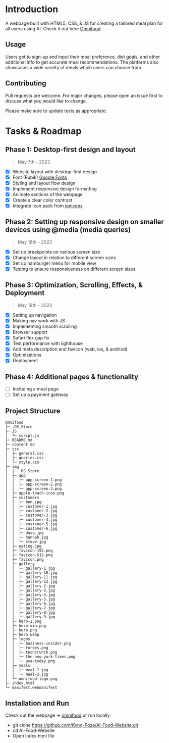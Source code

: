 # Introduction

A webpage built with HTML5, CSS, & JS for creating a tailored meal plan for all users using AI. Check it out here [Omnifood](https://kvnqpoza-omnifood.netlify.app/)

## Usage

Users get to sign-up and input their meal preference, diet goals, and other additional info to get accurate meal recommendations. The platforms also showcases a wide variety of meals which users can choose from.

## Contributing

Pull requests are welcome. For major changes, please open an issue first
to discuss what you would like to change.

Please make sure to update tests as appropriate.

# Tasks & Roadmap

## Phase 1: Desktop-first design and layout

> May 7th - 2023

- [x] Website layout with desktop-first design
- [x] Font (Rubik) [Google Fonts](https://fonts.google.com/specimen/Rubik?query=rubik)
- [x] Styling and layout flow design
- [x] Implement responsive design formatting
- [x] Animate sections of the webpage
- [x] Create a clear color contrast
- [x] integrate icon pack from [ionicons](https://ionic.io/ionicons)

## Phase 2: Setting up responsive design on smaller devices using @media (media queries)

> May 16th - 2023

- [x] Set up breakpoints on various screen size
- [x] Change layout in relation to different screen sizes
- [x] Set up hamburger menu for mobile view
- [x] Testing to ensure responsiveness on different screen sizes

## Phase 3: Optimization, Scrolling, Effects, & Deployment

> May 19th - 2023

- [x] Setting up navigation
- [x] Making nav work with JS
- [x] Implementing smooth scrolling
- [x] Browser support
- [x] Safari flex gap fix
- [x] Test performance with lighthouse
- [x] Add meta description and favicon (web, ios, & andriod)
- [x] Optimizations
- [x] Deployment

## Phase 4: Additional pages & functionality

- [ ] Including a meal page
- [ ] Set up a payment gateway

## Project Structure

```
Omnifood
├─ .DS_Store
├─ JS
│  └─ script.js
├─ README.md
├─ content.md
├─ css
│  ├─ general.css
│  ├─ queries.css
│  └─ style.css
├─ img
│  ├─ .DS_Store
│  ├─ app
│  │  ├─ app-screen-1.png
│  │  ├─ app-screen-2.png
│  │  └─ app-screen-3.png
│  ├─ apple-touch-icon.png
│  ├─ customers
│  │  ├─ ben.jpg
│  │  ├─ customer-1.jpg
│  │  ├─ customer-2.jpg
│  │  ├─ customer-3.jpg
│  │  ├─ customer-4.jpg
│  │  ├─ customer-5.jpg
│  │  ├─ customer-6.jpg
│  │  ├─ dave.jpg
│  │  ├─ hannah.jpg
│  │  └─ steve.jpg
│  ├─ eating.jpg
│  ├─ favicon-192.png
│  ├─ favicon-512.png
│  ├─ favicon.png
│  ├─ gallery
│  │  ├─ gallery-1.jpg
│  │  ├─ gallery-10.jpg
│  │  ├─ gallery-11.jpg
│  │  ├─ gallery-12.jpg
│  │  ├─ gallery-2.jpg
│  │  ├─ gallery-3.jpg
│  │  ├─ gallery-4.jpg
│  │  ├─ gallery-5.jpg
│  │  ├─ gallery-6.jpg
│  │  ├─ gallery-7.jpg
│  │  ├─ gallery-8.jpg
│  │  └─ gallery-9.jpg
│  ├─ hero-2.png
│  ├─ hero-min.png
│  ├─ hero.png
│  ├─ hero.webp
│  ├─ logos
│  │  ├─ business-insider.png
│  │  ├─ forbes.png
│  │  ├─ techcrunch.png
│  │  ├─ the-new-york-times.png
│  │  └─ usa-today.png
│  ├─ meals
│  │  ├─ meal-1.jpg
│  │  └─ meal-2.jpg
│  └─ omnifood-logo.png
├─ index.html
└─ manifest.webmanifest

```

## Installation and Run

Check out the webpage -> [omnifood](https://kvnqpoza-omnifood.netlify.app/) or run locally:

- git clone https://github.com/Kvnq-Poza/AI-Food-Website.git
- cd AI-Food-Website
- Open index.html file
